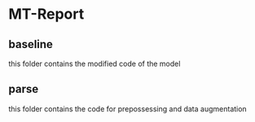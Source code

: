 # MT-Report
## baseline
this folder contains the modified code of the model
## parse
this folder contains the code for prepossessing and data augmentation
##
